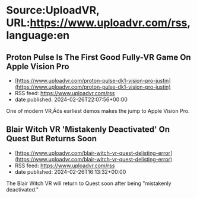 # Source:UploadVR, URL:https://www.uploadvr.com/rss, language:en

## Proton Pulse Is The First Good Fully-VR Game On Apple Vision Pro
 - [https://www.uploadvr.com/proton-pulse-dk1-vision-pro-justin](https://www.uploadvr.com/proton-pulse-dk1-vision-pro-justin)
 - RSS feed: https://www.uploadvr.com/rss
 - date published: 2024-02-26T22:07:56+00:00

One of modern VR‚Äôs earliest demos makes the jump to Apple Vision Pro.

## Blair Witch VR &#x27;Mistakenly Deactivated&#x27; On Quest But Returns Soon
 - [https://www.uploadvr.com/blair-witch-vr-quest-delisting-error](https://www.uploadvr.com/blair-witch-vr-quest-delisting-error)
 - RSS feed: https://www.uploadvr.com/rss
 - date published: 2024-02-26T16:13:32+00:00

The Blair Witch VR will return to Quest soon after being &quot;mistakenly deactivated.&quot;

